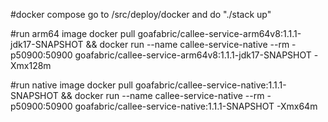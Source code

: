 #docker compose
go to /src/deploy/docker and do "./stack up"

#run arm64 image
docker pull goafabric/callee-service-arm64v8:1.1.1-jdk17-SNAPSHOT && docker run --name callee-service-native --rm -p50900:50900 goafabric/callee-service-arm64v8:1.1.1-jdk17-SNAPSHOT -Xmx128m

#run native image
docker pull goafabric/callee-service-native:1.1.1-SNAPSHOT && docker run --name callee-service-native --rm -p50900:50900 goafabric/callee-service-native:1.1.1-SNAPSHOT -Xmx64m

